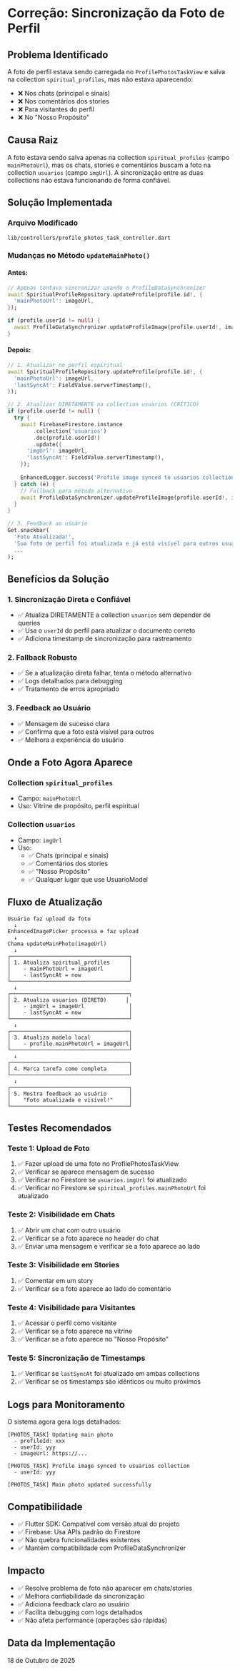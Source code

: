 # Correção: Sincronização da Foto de Perfil

## Problema Identificado
A foto de perfil estava sendo carregada no `ProfilePhotosTaskView` e salva na collection `spiritual_profiles`, mas não estava aparecendo:
- ❌ Nos chats (principal e sinais)
- ❌ Nos comentários dos stories
- ❌ Para visitantes do perfil
- ❌ No "Nosso Propósito"

## Causa Raiz
A foto estava sendo salva apenas na collection `spiritual_profiles` (campo `mainPhotoUrl`), mas os chats, stories e comentários buscam a foto na collection `usuarios` (campo `imgUrl`). A sincronização entre as duas collections não estava funcionando de forma confiável.

## Solução Implementada

### Arquivo Modificado
`lib/controllers/profile_photos_task_controller.dart`

### Mudanças no Método `updateMainPhoto()`

#### Antes:
```dart
// Apenas tentava sincronizar usando o ProfileDataSynchronizer
await SpiritualProfileRepository.updateProfile(profile.id!, {
  'mainPhotoUrl': imageUrl,
});

if (profile.userId != null) {
  await ProfileDataSynchronizer.updateProfileImage(profile.userId!, imageUrl);
}
```

#### Depois:
```dart
// 1. Atualizar no perfil espiritual
await SpiritualProfileRepository.updateProfile(profile.id!, {
  'mainPhotoUrl': imageUrl,
  'lastSyncAt': FieldValue.serverTimestamp(),
});

// 2. Atualizar DIRETAMENTE na collection usuarios (CRÍTICO)
if (profile.userId != null) {
  try {
    await FirebaseFirestore.instance
        .collection('usuarios')
        .doc(profile.userId!)
        .update({
      'imgUrl': imageUrl,
      'lastSyncAt': FieldValue.serverTimestamp(),
    });
    
    EnhancedLogger.success('Profile image synced to usuarios collection');
  } catch (e) {
    // Fallback para método alternativo
    await ProfileDataSynchronizer.updateProfileImage(profile.userId!, imageUrl);
  }
}

// 3. Feedback ao usuário
Get.snackbar(
  'Foto Atualizada!',
  'Sua foto de perfil foi atualizada e já está visível para outros usuários.',
  ...
);
```

## Benefícios da Solução

### 1. Sincronização Direta e Confiável
- ✅ Atualiza DIRETAMENTE a collection `usuarios` sem depender de queries
- ✅ Usa o `userId` do perfil para atualizar o documento correto
- ✅ Adiciona timestamp de sincronização para rastreamento

### 2. Fallback Robusto
- ✅ Se a atualização direta falhar, tenta o método alternativo
- ✅ Logs detalhados para debugging
- ✅ Tratamento de erros apropriado

### 3. Feedback ao Usuário
- ✅ Mensagem de sucesso clara
- ✅ Confirma que a foto está visível para outros
- ✅ Melhora a experiência do usuário

## Onde a Foto Agora Aparece

### Collection `spiritual_profiles`
- Campo: `mainPhotoUrl`
- Uso: Vitrine de propósito, perfil espiritual

### Collection `usuarios`
- Campo: `imgUrl`
- Uso: 
  - ✅ Chats (principal e sinais)
  - ✅ Comentários dos stories
  - ✅ "Nosso Propósito"
  - ✅ Qualquer lugar que use UsuarioModel

## Fluxo de Atualização

```
Usuário faz upload da foto
  ↓
EnhancedImagePicker processa e faz upload
  ↓
Chama updateMainPhoto(imageUrl)
  ↓
┌─────────────────────────────────────┐
│ 1. Atualiza spiritual_profiles      │
│    - mainPhotoUrl = imageUrl        │
│    - lastSyncAt = now               │
└─────────────────────────────────────┘
  ↓
┌─────────────────────────────────────┐
│ 2. Atualiza usuarios (DIRETO)      │
│    - imgUrl = imageUrl              │
│    - lastSyncAt = now               │
└─────────────────────────────────────┘
  ↓
┌─────────────────────────────────────┐
│ 3. Atualiza modelo local            │
│    - profile.mainPhotoUrl = imageUrl│
└─────────────────────────────────────┘
  ↓
┌─────────────────────────────────────┐
│ 4. Marca tarefa como completa       │
└─────────────────────────────────────┘
  ↓
┌─────────────────────────────────────┐
│ 5. Mostra feedback ao usuário       │
│    "Foto atualizada e visível!"     │
└─────────────────────────────────────┘
```

## Testes Recomendados

### Teste 1: Upload de Foto
1. ✅ Fazer upload de uma foto no ProfilePhotosTaskView
2. ✅ Verificar se aparece mensagem de sucesso
3. ✅ Verificar no Firestore se `usuarios.imgUrl` foi atualizado
4. ✅ Verificar no Firestore se `spiritual_profiles.mainPhotoUrl` foi atualizado

### Teste 2: Visibilidade em Chats
1. ✅ Abrir um chat com outro usuário
2. ✅ Verificar se a foto aparece no header do chat
3. ✅ Enviar uma mensagem e verificar se a foto aparece ao lado

### Teste 3: Visibilidade em Stories
1. ✅ Comentar em um story
2. ✅ Verificar se a foto aparece ao lado do comentário

### Teste 4: Visibilidade para Visitantes
1. ✅ Acessar o perfil como visitante
2. ✅ Verificar se a foto aparece na vitrine
3. ✅ Verificar se a foto aparece no "Nosso Propósito"

### Teste 5: Sincronização de Timestamps
1. ✅ Verificar se `lastSyncAt` foi atualizado em ambas collections
2. ✅ Verificar se os timestamps são idênticos ou muito próximos

## Logs para Monitoramento

O sistema agora gera logs detalhados:

```
[PHOTOS_TASK] Updating main photo
  - profileId: xxx
  - userId: yyy
  - imageUrl: https://...

[PHOTOS_TASK] Profile image synced to usuarios collection
  - userId: yyy

[PHOTOS_TASK] Main photo updated successfully
```

## Compatibilidade

- ✅ Flutter SDK: Compatível com versão atual do projeto
- ✅ Firebase: Usa APIs padrão do Firestore
- ✅ Não quebra funcionalidades existentes
- ✅ Mantém compatibilidade com ProfileDataSynchronizer

## Impacto

- ✅ Resolve problema de foto não aparecer em chats/stories
- ✅ Melhora confiabilidade da sincronização
- ✅ Adiciona feedback claro ao usuário
- ✅ Facilita debugging com logs detalhados
- ✅ Não afeta performance (operações são rápidas)

## Data da Implementação
18 de Outubro de 2025
